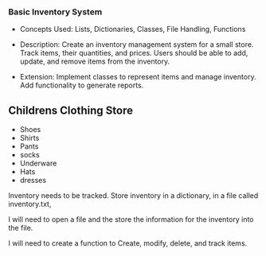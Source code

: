 ### Basic Inventory System
- Concepts Used: Lists, Dictionaries, Classes, File Handling, Functions

- Description: Create an inventory management system for a small store. Track items, their quantities, and prices. Users should be able to add, update, and remove items from the inventory.

- Extension: Implement classes to represent items and manage inventory. Add functionality to generate reports.


## Childrens Clothing Store

- Shoes
- Shirts 
- Pants 
- socks
- Underware
- Hats
- dresses


Inventory needs to be tracked. Store inventory in a dictionary, in a file called inventory.txt, 

I will need to open a file and the store the information for the inventory into the file. 

I will need to create a function to Create, modify, delete, and track items. 


